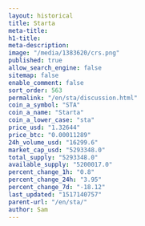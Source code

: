 ```yaml
---
layout: historical
title: Starta
meta-title: 
h1-title: 
meta-description: 
image: "/media/1383620/crs.png"
published: true
allow_search_engine: false
sitemap: false
enable_comment: false
sort_order: 563
permalink: "/en/sta/discussion.html"
coin_a_symbol: "STA"
coin_a_name: "Starta"
coin_a_lower_case: "sta"
price_usd: "1.32644"
price_btc: "0.00011289"
24h_volume_usd: "16299.6"
market_cap_usd: "5293348.0"
total_supply: "5293348.0"
available_supply: "5200017.0"
percent_change_1h: "0.8"
percent_change_24h: "3.95"
percent_change_7d: "-18.12"
last_updated: "1517140757"
parent-url: "/en/sta/"
author: Sam
---
```


